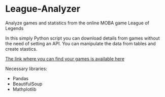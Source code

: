 # League-Analyzer
Analyze games and statistics from the online MOBA game League of Legends


In this simply Python script you can download details from games without the need of setting an API. You can manipulate the data from tables and
create stastics.


[The link where you can find your games is available here](https://matchhistory.eune.leagueoflegends.com/en/#match-history/EUW1/23004123)


Necessary libraries:
 * Pandas
 * BeautifulSoup
 * Mathplotlib
 
